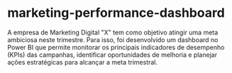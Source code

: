 # marketing-performance-dashboard
A empresa de Marketing Digital "X" tem como objetivo atingir uma meta ambiciosa neste trimestre. Para isso, foi desenvolvido um dashboard no Power BI que permite monitorar os principais indicadores de desempenho (KPIs) das campanhas, identificar oportunidades de melhoria e planejar ações estratégicas para alcançar a meta trimestral.

